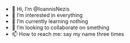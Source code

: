 - 👋 Hi, I’m @IoannisNezis
- 👀 I’m interested in everything
- 🌱 I’m currently learning nothing
- 💞️ I’m looking to collaborate on smething
- 📫 How to reach me: say my name three times

<!---
IoannisNezis/IoannisNezis is a ✨ special ✨ repository because its `README.md` (this file) appears on your GitHub profile.
You can click the Preview link to take a look at your changes.
--->

